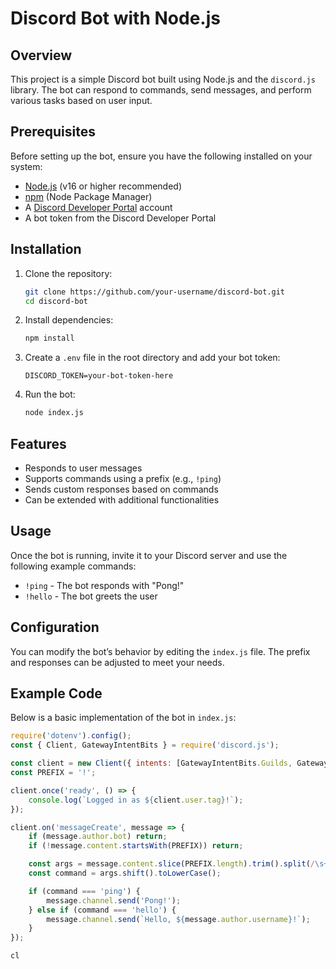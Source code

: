# Discord Bot with Node.js

## Overview
This project is a simple Discord bot built using Node.js and the `discord.js` library. The bot can respond to commands, send messages, and perform various tasks based on user input.

## Prerequisites
Before setting up the bot, ensure you have the following installed on your system:

- [Node.js](https://nodejs.org/) (v16 or higher recommended)
- [npm](https://www.npmjs.com/) (Node Package Manager)
- A [Discord Developer Portal](https://discord.com/developers/applications) account
- A bot token from the Discord Developer Portal

## Installation

1. Clone the repository:
   ```sh
   git clone https://github.com/your-username/discord-bot.git
   cd discord-bot
   ```

2. Install dependencies:
   ```sh
   npm install
   ```

3. Create a `.env` file in the root directory and add your bot token:
   ```env
   DISCORD_TOKEN=your-bot-token-here
   ```

4. Run the bot:
   ```sh
   node index.js
   ```

## Features
- Responds to user messages
- Supports commands using a prefix (e.g., `!ping`)
- Sends custom responses based on commands
- Can be extended with additional functionalities

## Usage
Once the bot is running, invite it to your Discord server and use the following example commands:

- `!ping` - The bot responds with "Pong!"
- `!hello` - The bot greets the user

## Configuration
You can modify the bot’s behavior by editing the `index.js` file. The prefix and responses can be adjusted to meet your needs.

## Example Code
Below is a basic implementation of the bot in `index.js`:

```javascript
require('dotenv').config();
const { Client, GatewayIntentBits } = require('discord.js');

const client = new Client({ intents: [GatewayIntentBits.Guilds, GatewayIntentBits.GuildMessages, GatewayIntentBits.MessageContent] });
const PREFIX = '!';

client.once('ready', () => {
    console.log(`Logged in as ${client.user.tag}!`);
});

client.on('messageCreate', message => {
    if (message.author.bot) return;
    if (!message.content.startsWith(PREFIX)) return;

    const args = message.content.slice(PREFIX.length).trim().split(/\s+/);
    const command = args.shift().toLowerCase();

    if (command === 'ping') {
        message.channel.send('Pong!');
    } else if (command === 'hello') {
        message.channel.send(`Hello, ${message.author.username}!`);
    }
});

cl
